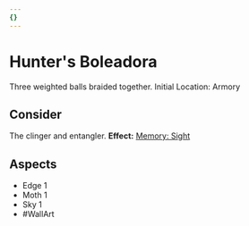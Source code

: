 ```yaml
---
{}
---
```

# Hunter's Boleadora
Three weighted balls braided together.
Initial Location: Armory
## Consider
The clinger and entangler.
**Effect:** [Memory: Sight](https://uadaf.theevilroot.xyz/rowenarium/elements/mem.sight)
## Aspects
- Edge 1
- Moth 1
- Sky 1
- #WallArt